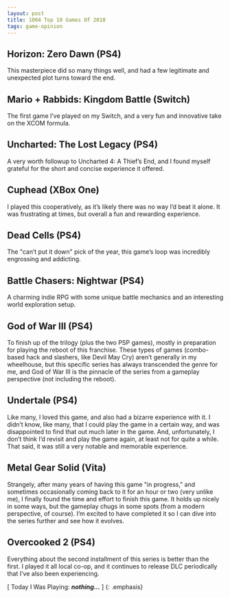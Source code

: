 ```yaml
---
layout: post
title: 1004 Top 10 Games Of 2018
tags: game-opinion
---
```

## Horizon: Zero Dawn (PS4)
This masterpiece did so many things well, and had a few legitimate and unexpected plot turns toward the end. 

## Mario + Rabbids: Kingdom Battle (Switch)
The first game I’ve played on my Switch, and a very fun and innovative take on the XCOM formula. 

## Uncharted: The Lost Legacy (PS4)
A very worth followup to Uncharted 4: A Thief’s End, and I found myself grateful for the short and concise experience it offered.

## Cuphead (XBox One)
I played this cooperatively, as it’s likely there was no way I’d beat it alone. It was frustrating at times, but overall a fun and rewarding experience. 

## Dead Cells (PS4)
The "can’t put it down" pick of the year, this game’s loop was incredibly engrossing and addicting.

## Battle Chasers: Nightwar (PS4)
A charming indie RPG with some unique battle mechanics and an interesting world exploration setup.

## God of War III (PS4)
To finish up of the trilogy (plus the two PSP games), mostly in preparation for playing the reboot of this franchise. These types of games (combo-based hack and slashers, like Devil May Cry) aren’t generally in my wheelhouse, but this specific series has always transcended the genre for me, and God of War III is the pinnacle of the series from a gameplay perspective (not including the reboot).

## Undertale (PS4)
Like many, I loved this game, and also had a bizarre experience with it. I didn’t know, like many, that I could play the game in a certain way, and was disappointed to find that out much later in the game. And, unfortunately, I don’t think I’d revisit and play the game again, at least not for quite a while.  That said, it was still a very notable and memorable experience. 

## Metal Gear Solid (Vita)
Strangely, after many years of having this game "in progress," and sometimes occasionally coming back to it for an hour or two (very unlike me), I finally found the time and effort to finish this game.  It holds up nicely in some ways, but the gameplay chugs in some spots (from a modern perspective, of course). I’m excited to have completed it so I can dive into the series further and see how it evolves.

## Overcooked 2 (PS4)
Everything about the second installment of this series is better than the first. I played it all local co-op, and it continues to release DLC periodically that I’ve also been experiencing.

[ Today I Was Playing: ***nothing...*** ]
{: .emphasis}

